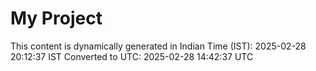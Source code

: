 # My Project

This content is dynamically generated in Indian Time (IST): 2025-02-28 20:12:37 IST
Converted to UTC: 2025-02-28 14:42:37 UTC
